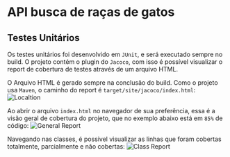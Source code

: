 # API busca de raças de gatos


## Testes Unitários
Os testes unitários foi desenvolvido em `JUnit`, e será executado sempre no build.
O projeto contém o plugin do `Jacoco`, com isso é possível visualizar o report de cobertura de testes através de um arquivo HTML.

O Arquivo HTML é gerado sempre na conclusão do build. Como o projeto usa `Maven`, o caminho do report é `target/site/jacoco/index.html`:
<image src="contrib/images/report3.PNG" alt="Localtion">

Ao abrir o arquivo `index.html` no navegador de sua preferência, essa é a visão geral de cobertura do projeto, que no exemplo abaixo 
está em `85%` de código:
<image src="contrib/images/report1.PNG" alt="General Report">

Navegando nas classes, é possivel visualizar as linhas que foram cobertas totalmente, parcialmente e não cobertas:
<image src="contrib/images/report2.PNG" alt="Class Report">